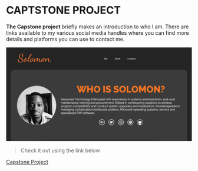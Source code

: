 # CAPTSTONE PROJECT 

**The Capstone project** briefly makes an introduction to who I am. There are links available to my various social media handles where you can find more details and platforms you can use to contact me.

![Screenshot of the platform](/images/work/capstone.png)

> Check it out using the link below

[Capstone Project](https://sol-profile.netlify.app/ "Solomon Profile")